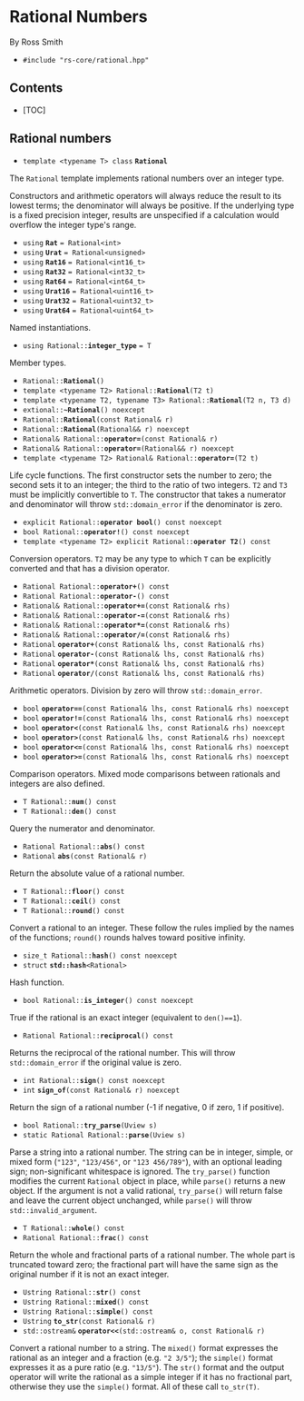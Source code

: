 # Rational Numbers #

By Ross Smith

* `#include "rs-core/rational.hpp"`

## Contents ##

* [TOC]

## Rational numbers ##

* `template <typename T> class` **`Rational`**

The `Rational` template implements rational numbers over an integer type.

Constructors and arithmetic operators will always reduce the result to its
lowest terms; the denominator will always be positive. If the underlying type
is a fixed precision integer, results are unspecified if a calculation would
overflow the integer type's range.

* `using` **`Rat`** `= Rational<int>`
* `using` **`Urat`** `= Rational<unsigned>`
* `using` **`Rat16`** `= Rational<int16_t>`
* `using` **`Rat32`** `= Rational<int32_t>`
* `using` **`Rat64`** `= Rational<int64_t>`
* `using` **`Urat16`** `= Rational<uint16_t>`
* `using` **`Urat32`** `= Rational<uint32_t>`
* `using` **`Urat64`** `= Rational<uint64_t>`

Named instantiations.

* `using Rational::`**`integer_type`** `= T`

Member types.

* `Rational::`**`Rational`**`()`
* `template <typename T2> Rational::`**`Rational`**`(T2 t)`
* `template <typename T2, typename T3> Rational::`**`Rational`**`(T2 n, T3 d)`
* `extional::`**`~Rational`**`() noexcept`
* `Rational::`**`Rational`**`(const Rational& r)`
* `Rational::`**`Rational`**`(Rational&& r) noexcept`
* `Rational& Rational::`**`operator=`**`(const Rational& r)`
* `Rational& Rational::`**`operator=`**`(Rational&& r) noexcept`
* `template <typename T2> Rational& Rational::`**`operator=`**`(T2 t)`

Life cycle functions. The first constructor sets the number to zero; the
second sets it to an integer; the third to the ratio of two integers. `T2` and
`T3` must be implicitly convertible to `T`. The constructor that takes a
numerator and denominator will throw `std::domain_error` if the denominator is
zero.

* `explicit Rational::`**`operator bool`**`() const noexcept`
* `bool Rational::`**`operator!`**`() const noexcept`
* `template <typename T2> explicit Rational::`**`operator T2`**`() const`

Conversion operators. `T2` may be any type to which `T` can be explicitly
converted and that has a division operator.

* `Rational Rational::`**`operator+`**`() const`
* `Rational Rational::`**`operator-`**`() const`
* `Rational& Rational::`**`operator+=`**`(const Rational& rhs)`
* `Rational& Rational::`**`operator-=`**`(const Rational& rhs)`
* `Rational& Rational::`**`operator*=`**`(const Rational& rhs)`
* `Rational& Rational::`**`operator/=`**`(const Rational& rhs)`
* `Rational` **`operator+`**`(const Rational& lhs, const Rational& rhs)`
* `Rational` **`operator-`**`(const Rational& lhs, const Rational& rhs)`
* `Rational` **`operator*`**`(const Rational& lhs, const Rational& rhs)`
* `Rational` **`operator/`**`(const Rational& lhs, const Rational& rhs)`

Arithmetic operators. Division by zero will throw `std::domain_error`.

* `bool` **`operator==`**`(const Rational& lhs, const Rational& rhs) noexcept`
* `bool` **`operator!=`**`(const Rational& lhs, const Rational& rhs) noexcept`
* `bool` **`operator<`**`(const Rational& lhs, const Rational& rhs) noexcept`
* `bool` **`operator>`**`(const Rational& lhs, const Rational& rhs) noexcept`
* `bool` **`operator<=`**`(const Rational& lhs, const Rational& rhs) noexcept`
* `bool` **`operator>=`**`(const Rational& lhs, const Rational& rhs) noexcept`

Comparison operators. Mixed mode comparisons between rationals and integers
are also defined.

* `T Rational::`**`num`**`() const`
* `T Rational::`**`den`**`() const`

Query the numerator and denominator.

* `Rational Rational::`**`abs`**`() const`
* `Rational` **`abs`**`(const Rational& r)`

Return the absolute value of a rational number.

* `T Rational::`**`floor`**`() const`
* `T Rational::`**`ceil`**`() const`
* `T Rational::`**`round`**`() const`

Convert a rational to an integer. These follow the rules implied by the names
of the functions; `round()` rounds halves toward positive infinity.

* `size_t Rational::`**`hash`**`() const noexcept`
* `struct` **`std::hash`**`<Rational>`

Hash function.

* `bool Rational::`**`is_integer`**`() const noexcept`

True if the rational is an exact integer (equivalent to `den()==1`).

* `Rational Rational::`**`reciprocal`**`() const`

Returns the reciprocal of the rational number. This will throw
`std::domain_error` if the original value is zero.

* `int Rational::`**`sign`**`() const noexcept`
* `int` **`sign_of`**`(const Rational& r) noexcept`

Return the sign of a rational number (-1 if negative, 0 if zero, 1 if
positive).

* `bool Rational::`**`try_parse`**`(Uview s)`
* `static Rational Rational::`**`parse`**`(Uview s)`

Parse a string into a rational number. The string can be in integer, simple,
or mixed form (`"123"`, `"123/456"`, or `"123 456/789"`), with an optional
leading sign; non-significant whitespace is ignored. The `try_parse()`
function modifies the current `Rational` object in place, while `parse()`
returns a new object. If the argument is not a valid rational, `try_parse()`
will return false and leave the current object unchanged, while `parse()` will
throw `std::invalid_argument`.

* `T Rational::`**`whole`**`() const`
* `Rational Rational::`**`frac`**`() const`

Return the whole and fractional parts of a rational number. The whole part is
truncated toward zero; the fractional part will have the same sign as the
original number if it is not an exact integer.

* `Ustring Rational::`**`str`**`() const`
* `Ustring Rational::`**`mixed`**`() const`
* `Ustring Rational::`**`simple`**`() const`
* `Ustring` **`to_str`**`(const Rational& r)`
* `std::ostream&` **`operator<<`**`(std::ostream& o, const Rational& r)`

Convert a rational number to a string. The `mixed()` format expresses the
rational as an integer and a fraction (e.g. `"2 3/5"`); the `simple()` format
expresses it as a pure ratio (e.g. `"13/5"`). The `str()` format and the
output operator will write the rational as a simple integer if it has no
fractional part, otherwise they use the `simple()` format. All of these call
`to_str(T)`.
